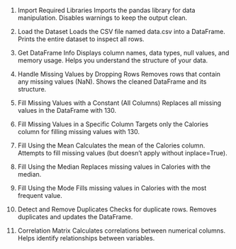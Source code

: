 1. Import Required Libraries
      Imports the pandas library for data manipulation.
      Disables warnings to keep the output clean.


2. Load the Dataset
      Loads the CSV file named data.csv into a DataFrame.
      Prints the entire dataset to inspect all rows.


3. Get DataFrame Info
      Displays column names, data types, null values, and memory usage.
      Helps you understand the structure of your data.


4. Handle Missing Values by Dropping Rows
      Removes rows that contain any missing values (NaN).
      Shows the cleaned DataFrame and its structure.


5. Fill Missing Values with a Constant (All Columns)
      Replaces all missing values in the DataFrame with 130.


6. Fill Missing Values in a Specific Column
      Targets only the Calories column for filling missing values with 130.
      

7. Fill Using the Mean
      Calculates the mean of the Calories column.
      Attempts to fill missing values (but doesn’t apply without inplace=True).


8. Fill Using the Median
      Replaces missing values in Calories with the median.


9. Fill Using the Mode
      Fills missing values in Calories with the most frequent value.


10. Detect and Remove Duplicates
      Checks for duplicate rows.
      Removes duplicates and updates the DataFrame.


11. Correlation Matrix
      Calculates correlations between numerical columns.
      Helps identify relationships between variables.


